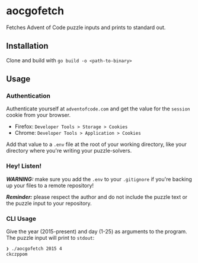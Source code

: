 # aocgofetch

Fetches Advent of Code puzzle inputs and prints to standard out.

## Installation

Clone and build with `go build -o <path-to-binary>`

## Usage

### Authentication

Authenticate yourself at `adventofcode.com` and get the value for the `session` cookie from your browser.

- Firefox: `Developer Tools > Storage > Cookies`
- Chrome: `Developer Tools > Application > Cookies`

Add that value to a `.env` file at the root of your working directory, like your directory where you're writing your puzzle-solvers.

### Hey! Listen!

***WARNING:*** make sure you add the `.env` to your `.gitignore` if you're backing up your files to a remote repository!

***Reminder:*** please respect the author and do not include the puzzle text or the puzzle input to your repository.

### CLI Usage

Give the year (2015-present) and day (1-25) as arguments to the program.
The puzzle input will print to `stdout`:

```bash
❯ ./aocgofetch 2015 4
ckczppom
```

